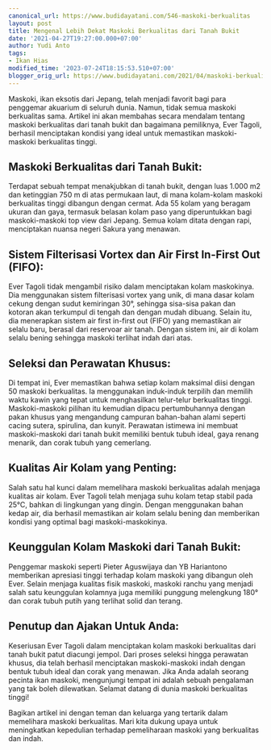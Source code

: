```yaml
---
canonical_url: https://www.budidayatani.com/546-maskoki-berkualitas
layout: post
title: Mengenal Lebih Dekat Maskoki Berkualitas dari Tanah Bukit
date: '2021-04-27T19:27:00.000+07:00'
author: Yudi Anto
tags:
- Ikan Hias
modified_time: '2023-07-24T18:15:53.510+07:00'
blogger_orig_url: https://www.budidayatani.com/2021/04/maskoki-berkualitas-dari-tanah-bukit.html
---
```


Maskoki, ikan eksotis dari Jepang, telah menjadi favorit bagi para penggemar akuarium di seluruh dunia. Namun, tidak semua maskoki berkualitas sama. Artikel ini akan membahas secara mendalam tentang maskoki berkualitas dari tanah bukit dan bagaimana pemiliknya, Ever Tagoli, berhasil menciptakan kondisi yang ideal untuk memastikan maskoki-maskoki berkualitas tinggi.

## Maskoki Berkualitas dari Tanah Bukit:

Terdapat sebuah tempat menakjubkan di tanah bukit, dengan luas 1.000 m2 dan ketinggian 750 m di atas permukaan laut, di mana kolam-kolam maskoki berkualitas tinggi dibangun dengan cermat. Ada 55 kolam yang beragam ukuran dan gaya, termasuk belasan kolam paso yang diperuntukkan bagi maskoki-maskoki top view dari Jepang. Semua kolam ditata dengan rapi, menciptakan nuansa negeri Sakura yang menawan.

## Sistem Filterisasi Vortex dan Air First In-First Out (FIFO):

Ever Tagoli tidak mengambil risiko dalam menciptakan kolam maskokinya. Dia menggunakan sistem filterisasi vortex yang unik, di mana dasar kolam cekung dengan sudut kemiringan 30°, sehingga sisa-sisa pakan dan kotoran akan terkumpul di tengah dan dengan mudah dibuang. Selain itu, dia menerapkan sistem air first in-first out (FIFO) yang memastikan air selalu baru, berasal dari reservoar air tanah. Dengan sistem ini, air di kolam selalu bening sehingga maskoki terlihat indah dari atas.

## Seleksi dan Perawatan Khusus:

Di tempat ini, Ever memastikan bahwa setiap kolam maksimal diisi dengan 50 maskoki berkualitas. Ia menggunakan induk-induk terpilih dan memilih waktu kawin yang tepat untuk menghasilkan telur-telur berkualitas tinggi. Maskoki-maskoki pilihan itu kemudian dipacu pertumbuhannya dengan pakan khusus yang mengandung campuran bahan-bahan alami seperti cacing sutera, spirulina, dan kunyit. Perawatan istimewa ini membuat maskoki-maskoki dari tanah bukit memiliki bentuk tubuh ideal, gaya renang menarik, dan corak tubuh yang cemerlang.

## Kualitas Air Kolam yang Penting:

Salah satu hal kunci dalam memelihara maskoki berkualitas adalah menjaga kualitas air kolam. Ever Tagoli telah menjaga suhu kolam tetap stabil pada 25°C, bahkan di lingkungan yang dingin. Dengan menggunakan bahan kedap air, dia berhasil memastikan air kolam selalu bening dan memberikan kondisi yang optimal bagi maskoki-maskokinya.

## Keunggulan Kolam Maskoki dari Tanah Bukit:

Penggemar maskoki seperti Pieter Aguswijaya dan YB Hariantono memberikan apresiasi tinggi terhadap kolam maskoki yang dibangun oleh Ever. Selain menjaga kualitas fisik maskoki, maskoki ranchu yang menjadi salah satu keunggulan kolamnya juga memiliki punggung melengkung 180° dan corak tubuh putih yang terlihat solid dan terang.

## Penutup dan Ajakan Untuk Anda:

Keseriusan Ever Tagoli dalam menciptakan kolam maskoki berkualitas dari tanah bukit patut diacungi jempol. Dari proses seleksi hingga perawatan khusus, dia telah berhasil menciptakan maskoki-maskoki indah dengan bentuk tubuh ideal dan corak yang menawan. Jika Anda adalah seorang pecinta ikan maskoki, mengunjungi tempat ini adalah sebuah pengalaman yang tak boleh dilewatkan. Selamat datang di dunia maskoki berkualitas tinggi!

Bagikan artikel ini dengan teman dan keluarga yang tertarik dalam memelihara maskoki berkualitas. Mari kita dukung upaya untuk meningkatkan kepedulian terhadap pemeliharaan maskoki yang berkualitas dan indah.

